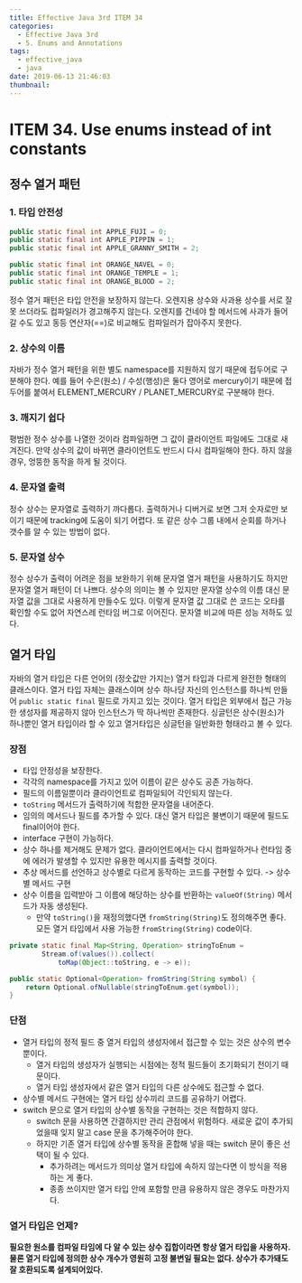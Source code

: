```yaml
---
title: Effective Java 3rd ITEM 34
categories:
  - Effective Java 3rd
  - 5. Enums and Annotations
tags:
  - effective_java
  - java
date: 2019-06-13 21:46:03
thumbnail:
---
```


# ITEM 34. Use enums instead of int constants

## 정수 열거 패턴
### 1. 타입 안전성
```java
public static final int APPLE_FUJI = 0;
public static final int APPLE_PIPPIN = 1;
public static final int APPLE_GRANNY_SMITH = 2;

public static final int ORANGE_NAVEL = 0;
public static final int ORANGE_TEMPLE = 1;
public static final int ORANGE_BLOOD = 2;
```
정수 열거 패턴은 타입 안전을 보장하지 않는다. 오렌지용 상수와 사과용 상수를 서로 잘못 쓰더라도 컴파일러가 경고해주지 않는다. 오렌지를 건네야 할 메서드에 사과가 들어갈 수도 있고 동등 연산자(==)로 비교해도 컴파일러가 잡아주지 못한다.

### 2. 상수의 이름
자바가 정수 열거 패턴을 위한 별도 namespace를 지원하지 않기 때문에 접두어로 구분해야 한다. 예를 들어 수은(원소) / 수성(행성)은 둘다 영어로 mercury이기 때문에 접두어를 붙여서 ELEMENT_MERCURY / PLANET_MERCURY로 구분해야 한다.

### 3. 깨지기 쉽다
평범한 정수 상수를 나열한 것이라 컴파일하면 그 값이 클라이언트 파일에도 그대로 새겨진다. 만약 상수의 값이 바뀌면 클라이언트도 반드시 다시 컴파일해야 한다. 하지 않을 경우, 엉뚱한 동작을 하게 될 것이다.

### 4. 문자열 출력
정수 상수는 문자열로 출력하기 까다롭다. 출력하거나 디버거로 보면 그저 숫자로만 보이기 때문에 tracking에 도움이 되기 어렵다. 또 같은 상수 그룹 내에서 순회를 하거나 갯수를 알 수 있는 방법이 없다.

### 5. 문자열 상수
정수 상수가 출력이 어려운 점을 보완하기 위해 문자열 열거 패턴을 사용하기도 하지만 문자열 열거 패턴이 더 나쁘다. 상수의 의미는 볼 수 있지만 문자열 상수의 이름 대신 문자열 값을 그대로 사용하게 만들수도 있다. 이렇게 문자열 값 그대로 쓴 코드는 오타를 확인할 수도 없어 자연스레 런타임 버그로 이어진다. 문자열 비교에 따른 성능 저하도 있다.

## 열거 타입
자바의 열거 타입은 다른 언어의 (정숫값만 가지는) 열거 타입과 다르게 완전한 형태의 클래스이다. 열거 타입 자체는 클래스이며 상수 하나당 자신의 인스턴스를 하나씩 만들어 `public static final` 필드로 가지고 있는 것이다. 열거 타입은 외부에서 접근 가능한 생성자를 제공하지 않아 인스턴스가 딱 하나씩만 존재한다. 싱글턴은 상수(원소)가 하나뿐인 열거 타입이라 할 수 있고 열거타입은 싱글턴을 일반화한 형태라고 볼 수 있다.

### 장점
- 타입 안정성을 보장한다.
- 각각의 namespace를 가지고 있어 이름이 같은 상수도 공존 가능하다.
- 필드의 이름일뿐이라 클라이언트로 컴파일되어 각인되지 않는다.
- `toString` 메서드가 출력하기에 적합한 문자열을 내어준다.
- 임의의 메서드나 필드를 추가할 수 있다. 대신 열거 타입은 불변이기 때문에 필드도 final이어야 한다.
- interface 구현이 가능하다.
- 상수 하나를 제거해도 문제가 없다. 클라이언트에서는 다시 컴파일하거나 런타임 중에 에러가 발생할 수 있지만 유용한 메시지를 출력할 것이다.
- 추상 메서드를 선언하고 상수별로 다르게 동작하는 코드를 구현할 수 있다. -> 상수별 메서드 구현
- 상수 이름을 입력받아 그 이름에 해당하는 상수를 반환하는 `valueOf(String)` 메서드가 자동 생성된다. 
  - 만약 `toString()`을 재정의했다면 `fromString(String)`도 정의해주면 좋다.  
  모든 열거 타입에서 사용 가능한 `fromString(String)` code이다.

```java
private static final Map<String, Operation> stringToEnum =
        Stream.of(values()).collect(
            toMap(Object::toString, e -> e));

public static Optional<Operation> fromString(String symbol) {
    return Optional.ofNullable(stringToEnum.get(symbol));
}
```

### 단점
- 열거 타입의 정적 필드 중 열거 타입의 생성자에서 접근할 수 있는 것은 상수의 변수뿐이다.
  - 열거 타입의 생성자가 실행되는 시점에는 정적 필드들이 초기화되기 전이기 때문이다.
  - 열거 타입 생성자에서 같은 열거 타입의 다른 상수에도 접근할 수 없다.
- 상수별 메서드 구현에는 열거 타입 상수끼리 코드를 공유하기 어렵다.
- switch 문으로 열거 타입의 상수별 동작을 구현하는 것은 적합하지 않다.
  - switch 문을 사용하면 간결하지만 관리 관점에서 위험하다. 새로운 값이 추가되었을때 잊지 말고 case 문을 추가해주어야 한다.
  - 하지만 기존 열거 타입에 상수별 동작을 혼합해 넣을 때는 switch 문이 좋은 선택이 될 수 있다.
    - 추가하려는 메서드가 의미상 열거 타입에 속하지 않는다면 이 방식을 적용하는 게 좋다.
    - 종종 쓰이지만 열거 타입 안에 포함할 만큼 유용하지 않은 경우도 마찬가지다.

### 열거 타입은 언제?
**필요한 원소를 컴파일 타임에 다 알 수 있는 상수 집합이라면 항상 열거 타입을 사용하자. 물론 열거 타입에 정의한 상수 개수가 영원히 고정 불변일 필요는 없다. 상수가 추가돼도 잘 호환되도록 설계되어있다.**
